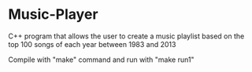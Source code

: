 # Music-Player

C++ program that allows the user to create a music playlist based on the top 100 songs of each year between 1983 and 2013

Compile with "make" command and run with "make run1"
